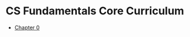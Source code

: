 # CS Fundamentals Core Curriculum

* [Chapter 0](0)
<!-- * [Chapter 1](1)
* [Chapter 2](2)
* [Chapter 3](3)
* [Chapter 4](4)
* [Chapter 5](5)
* [Chapter 6](6)
* [Chapter 7](7)
* [Chapter 8](8)

# Project Modules

<!-- * [Understanding Technology](understanding_technology)
* [Data Science](data_science)
* [Impact of Computing](impact_of_computing)


